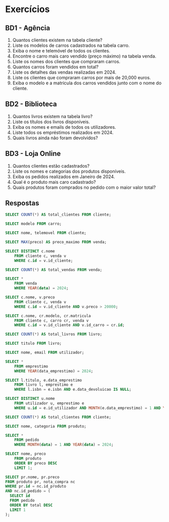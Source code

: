 # Exercícios

## BD1 - Agência
1. Quantos clientes existem na tabela cliente?
2. Liste os modelos de carros cadastrados na tabela carro.
3. Exiba o nome e telemóvel de todos os clientes.
4. Encontre o carro mais caro vendido (preço máximo) na tabela venda.
5. Liste os nomes dos clientes que compraram carros.
6. Quantos carros foram vendidos em total?
7. Liste os detalhes das vendas realizadas em 2024.
8. Liste os clientes que compraram carros por mais de 20,000 euros.
9. Exiba o modelo e a matrícula dos carros vendidos junto com o nome do cliente.

## BD2 - Biblioteca
1. Quantos livros existem na tabela livro?
2. Liste os títulos dos livros disponíveis.
3. Exiba os nomes e emails de todos os utilizadores.
4. Liste todos os empréstimos realizados em 2024.
5. Quais livros ainda não foram devolvidos?


## BD3 - Loja Online
1. Quantos clientes estão cadastrados?
2. Liste os nomes e categorias dos produtos disponíveis.
3. Exiba os pedidos realizados em Janeiro de 2024.
4. Qual é o produto mais caro cadastrado?
5. Quais produtos foram comprados no pedido com o maior valor total?

## Respostas
``` sql
SELECT COUNT(*) AS total_clientes FROM cliente;

SELECT modelo FROM carro;

SELECT nome, telemovel FROM cliente;

SELECT MAX(preco) AS preco_maximo FROM venda;

SELECT DISTINCT c.nome 
    FROM cliente c, venda v
    WHERE c.id = v.id_cliente;

SELECT COUNT(*) AS total_vendas FROM venda;

SELECT * 
    FROM venda 
    WHERE YEAR(data) = 2024;

SELECT c.nome, v.preco  
    FROM cliente c, venda v  
    WHERE c.id = v.id_cliente AND v.preco > 20000;  

SELECT c.nome, cr.modelo, cr.matricula
    FROM cliente c, carro cr, venda v 
    WHERE c.id = v.id_cliente AND v.id_carro = cr.id;
```

```sql
SELECT COUNT(*) AS total_livros FROM livro;

SELECT titulo FROM livro;

SELECT nome, email FROM utilizador;

SELECT * 
    FROM emprestimo 
    WHERE YEAR(data_emprestimo) = 2024;

SELECT l.titulo, e.data_emprestimo
    FROM livro l, emprestimo e
    WHERE l.isbn = e.isbn AND e.data_devoluicao IS NULL;

SELECT DISTINCT u.nome
    FROM utilizador u, emprestimo e
    WHERE u.id = e.id_utilizador AND MONTH(e.data_emprestimo) = 1 AND YEAR(e.data_emprestimo) = 2024;
```

```sql
SELECT COUNT(*) AS total_clientes FROM cliente;

SELECT nome, categoria FROM produto;

SELECT * 
    FROM pedido 
    WHERE MONTH(data) = 1 AND YEAR(data) = 2024;

SELECT nome, preco 
    FROM produto
    ORDER BY preco DESC
    LIMIT 1;

SELECT pr.nome, pr.preco
FROM produto pr, nota_compra nc
WHERE pr.id = nc.id_produto
AND nc.id_pedido = (
  SELECT id
  FROM pedido
  ORDER BY total DESC
  LIMIT 1
);
```